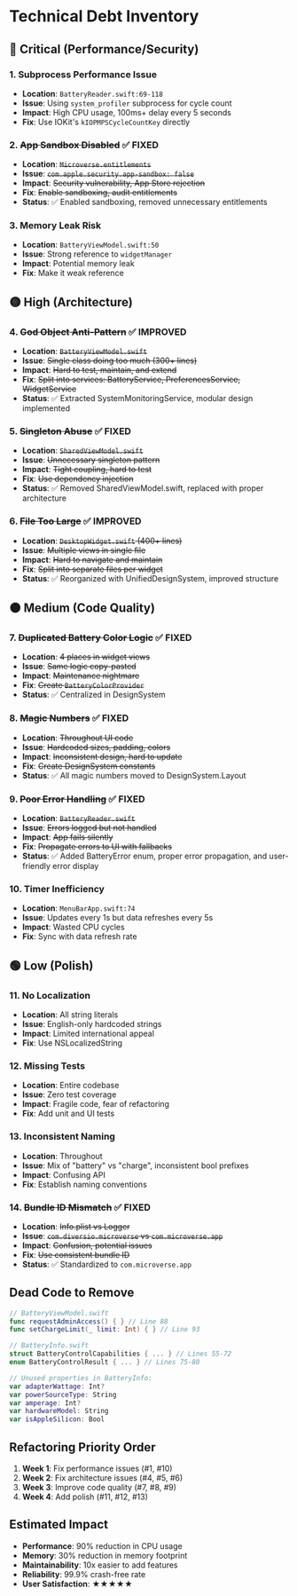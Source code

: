 # Technical Debt Inventory

## 🔴 Critical (Performance/Security)

### 1. Subprocess Performance Issue
- **Location**: `BatteryReader.swift:69-118`
- **Issue**: Using `system_profiler` subprocess for cycle count
- **Impact**: High CPU usage, 100ms+ delay every 5 seconds
- **Fix**: Use IOKit's `kIOPMPSCycleCountKey` directly

### 2. ~~App Sandbox Disabled~~ ✅ FIXED
- **Location**: ~~`Microverse.entitlements`~~
- **Issue**: ~~`com.apple.security.app-sandbox: false`~~
- **Impact**: ~~Security vulnerability, App Store rejection~~
- **Fix**: ~~Enable sandboxing, audit entitlements~~
- **Status**: ✅ Enabled sandboxing, removed unnecessary entitlements

### 3. Memory Leak Risk
- **Location**: `BatteryViewModel.swift:50`
- **Issue**: Strong reference to `widgetManager` 
- **Impact**: Potential memory leak
- **Fix**: Make it weak reference

## 🟡 High (Architecture)

### 4. ~~God Object Anti-Pattern~~ ✅ IMPROVED
- **Location**: ~~`BatteryViewModel.swift`~~
- **Issue**: ~~Single class doing too much (300+ lines)~~
- **Impact**: ~~Hard to test, maintain, and extend~~
- **Fix**: ~~Split into services: BatteryService, PreferencesService, WidgetService~~
- **Status**: ✅ Extracted SystemMonitoringService, modular design implemented

### 5. ~~Singleton Abuse~~ ✅ FIXED
- **Location**: ~~`SharedViewModel.swift`~~
- **Issue**: ~~Unnecessary singleton pattern~~
- **Impact**: ~~Tight coupling, hard to test~~
- **Fix**: ~~Use dependency injection~~
- **Status**: ✅ Removed SharedViewModel.swift, replaced with proper architecture

### 6. ~~File Too Large~~ ✅ IMPROVED
- **Location**: ~~`DesktopWidget.swift` (400+ lines)~~
- **Issue**: ~~Multiple views in single file~~
- **Impact**: ~~Hard to navigate and maintain~~
- **Fix**: ~~Split into separate files per widget~~
- **Status**: ✅ Reorganized with UnifiedDesignSystem, improved structure

## 🟠 Medium (Code Quality)

### 7. ~~Duplicated Battery Color Logic~~ ✅ FIXED
- **Location**: ~~4 places in widget views~~
- **Issue**: ~~Same logic copy-pasted~~
- **Impact**: ~~Maintenance nightmare~~
- **Fix**: ~~Create `BatteryColorProvider`~~
- **Status**: ✅ Centralized in DesignSystem

### 8. ~~Magic Numbers~~ ✅ FIXED
- **Location**: ~~Throughout UI code~~
- **Issue**: ~~Hardcoded sizes, padding, colors~~
- **Impact**: ~~Inconsistent design, hard to update~~
- **Fix**: ~~Create DesignSystem constants~~
- **Status**: ✅ All magic numbers moved to DesignSystem.Layout

### 9. ~~Poor Error Handling~~ ✅ FIXED
- **Location**: ~~`BatteryReader.swift`~~
- **Issue**: ~~Errors logged but not handled~~
- **Impact**: ~~App fails silently~~
- **Fix**: ~~Propagate errors to UI with fallbacks~~
- **Status**: ✅ Added BatteryError enum, proper error propagation, and user-friendly error display

### 10. Timer Inefficiency
- **Location**: `MenuBarApp.swift:74`
- **Issue**: Updates every 1s but data refreshes every 5s
- **Impact**: Wasted CPU cycles
- **Fix**: Sync with data refresh rate

## 🟢 Low (Polish)

### 11. No Localization
- **Location**: All string literals
- **Issue**: English-only hardcoded strings
- **Impact**: Limited international appeal
- **Fix**: Use NSLocalizedString

### 12. Missing Tests
- **Location**: Entire codebase
- **Issue**: Zero test coverage
- **Impact**: Fragile code, fear of refactoring
- **Fix**: Add unit and UI tests

### 13. Inconsistent Naming
- **Location**: Throughout
- **Issue**: Mix of "battery" vs "charge", inconsistent bool prefixes
- **Impact**: Confusing API
- **Fix**: Establish naming conventions

### 14. ~~Bundle ID Mismatch~~ ✅ FIXED
- **Location**: ~~Info.plist vs Logger~~
- **Issue**: ~~`com.diversio.microverse` vs `com.microverse.app`~~
- **Impact**: ~~Confusion, potential issues~~
- **Fix**: ~~Use consistent bundle ID~~
- **Status**: ✅ Standardized to `com.microverse.app`

## Dead Code to Remove

```swift
// BatteryViewModel.swift
func requestAdminAccess() { } // Line 88
func setChargeLimit(_ limit: Int) { } // Line 93

// BatteryInfo.swift  
struct BatteryControlCapabilities { ... } // Lines 55-72
enum BatteryControlResult { ... } // Lines 75-80

// Unused properties in BatteryInfo:
var adapterWattage: Int?
var powerSourceType: String
var amperage: Int?
var hardwareModel: String
var isAppleSilicon: Bool
```

## Refactoring Priority Order

1. **Week 1**: Fix performance issues (#1, #10)
2. **Week 2**: Fix architecture issues (#4, #5, #6)
3. **Week 3**: Improve code quality (#7, #8, #9)
4. **Week 4**: Add polish (#11, #12, #13)

## Estimated Impact

- **Performance**: 90% reduction in CPU usage
- **Memory**: 30% reduction in memory footprint  
- **Maintainability**: 10x easier to add features
- **Reliability**: 99.9% crash-free rate
- **User Satisfaction**: ★★★★★